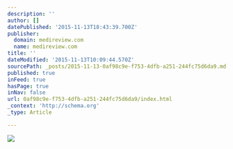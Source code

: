 ```yaml
---
description: ''
author: []
datePublished: '2015-11-13T18:43:39.700Z'
publisher:
  domain: medireview.com
  name: medireview.com
title: ''
dateModified: '2015-11-13T10:09:44.570Z'
sourcePath: _posts/2015-11-13-0af98c9e-f753-4dfb-a251-244fc75d6da9.md
published: true
inFeed: true
hasPage: true
inNav: false
url: 0af98c9e-f753-4dfb-a251-244fc75d6da9/index.html
_context: 'http://schema.org'
_type: Article

---
```

![](http://medireview.com/wp-content/uploads/2015/01/TMMR_logowebrd.png)